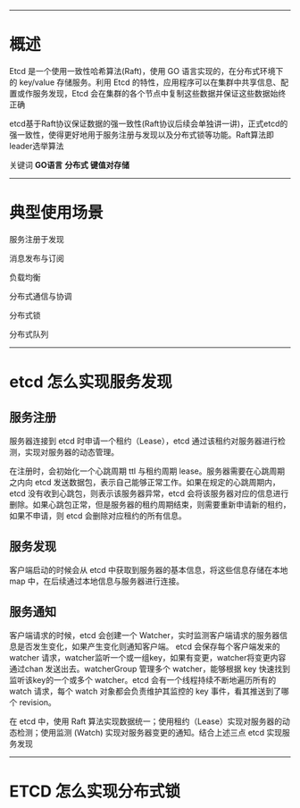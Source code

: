 ___
# 概述
Etcd 是一个使用一致性哈希算法(Raft)，使用 GO 语言实现的，在分布式环境下的 key/value 存储服务。利用 Etcd 的特性，应用程序可以在集群中共享信息、配置或作服务发现，Etcd 会在集群的各个节点中复制这些数据并保证这些数据始终正确

etcd基于Raft协议保证数据的强一致性(Raft协议后续会单独讲一讲)，正式etcd的强一致性，使得更好地用于服务注册与发现以及分布式锁等功能。Raft算法即leader选举算法

关键词
**GO语言**
**分布式**
**键值对存储**

___
# 典型使用场景
服务注册于发现

消息发布与订阅

负载均衡

分布式通信与协调

分布式锁

分布式队列


___
# etcd 怎么实现服务发现

## 服务注册
服务器连接到 etcd 时申请一个租约（Lease），etcd 通过该租约对服务器进行检测，实现对服务器的动态管理。

在注册时，会初始化一个心跳周期 ttl 与租约周期 lease。服务器需要在心跳周期之内向 etcd 发送数据包，表示自己能够正常工作。如果在规定的心跳周期内，etcd 没有收到心跳包，则表示该服务器异常，etcd 会将该服务器对应的信息进行删除。如果心跳包正常，但是服务器的租约周期结束，则需要重新申请新的租约，如果不申请，则 etcd 会删除对应租约的所有信息。

## 服务发现
客户端启动的时候会从 etcd 中获取到服务器的基本信息，将这些信息存储在本地 map 中，在后续通过本地信息与服务器进行连接。

## 服务通知
客户端请求的时候，etcd 会创建一个 Watcher，实时监测客户端请求的服务器信息是否发生变化，如果产生变化则通知客户端。
etcd 会保存每个客户端发来的 watcher 请求，watcher监听一个或一组key，如果有变更，watcher将变更内容通过chan 发送出去。watcherGroup 管理多个 watcher，能够根据 key 快速找到监听该key的一个或多个 watcher。etcd 会有一个线程持续不断地遍历所有的 watch 请求，每个 watch 对象都会负责维护其监控的 key 事件，看其推送到了哪个 revision。

在 etcd 中，使用 Raft 算法实现数据统一；使用租约（Lease）实现对服务器的动态检测；使用监测 (Watch) 实现对服务器变更的通知。结合上述三点 etcd 实现服务发现

___
# ETCD 怎么实现分布式锁





